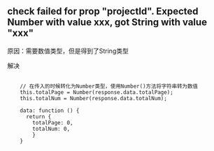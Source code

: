 ## check failed for prop "projectId". Expected Number with value xxx, got String with value "xxx"

原因：需要数值类型，但是得到了String类型

解决
```text
    
    // 在传入的时候转化为Number类型，使用Number()方法将字符串转为数值
    this.totalPage = Number(response.data.totalPage);
    this.totalNum = Number(response.data.totalNum);

    data: function () {
      return {
        totalPage: 0,
        totalNum: 0,
        }
    }

```
